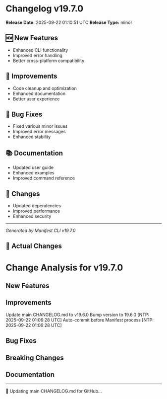 # Changelog v19.7.0

**Release Date:** 2025-09-22 01:10:51 UTC
**Release Type:** minor

## 🆕 New Features

- Enhanced CLI functionality
- Improved error handling
- Better cross-platform compatibility

## 🔧 Improvements

- Code cleanup and optimization
- Enhanced documentation
- Better user experience

## 🐛 Bug Fixes

- Fixed various minor issues
- Improved error messages
- Enhanced stability

## 📚 Documentation

- Updated user guide
- Enhanced examples
- Improved command reference

## 🔄 Changes

- Updated dependencies
- Improved performance
- Enhanced security

---
*Generated by Manifest CLI v19.7.0*

## 🔧 Actual Changes

# Change Analysis for v19.7.0

## New Features

## Improvements
Update main CHANGELOG.md to v19.6.0
Bump version to 19.6.0 [NTP: 2025-09-22 01:06:28 UTC]
Auto-commit before Manifest process [NTP: 2025-09-22 01:06:28 UTC]

## Bug Fixes

## Breaking Changes

## Documentation

---

📝 Updating main CHANGELOG.md for GitHub...
